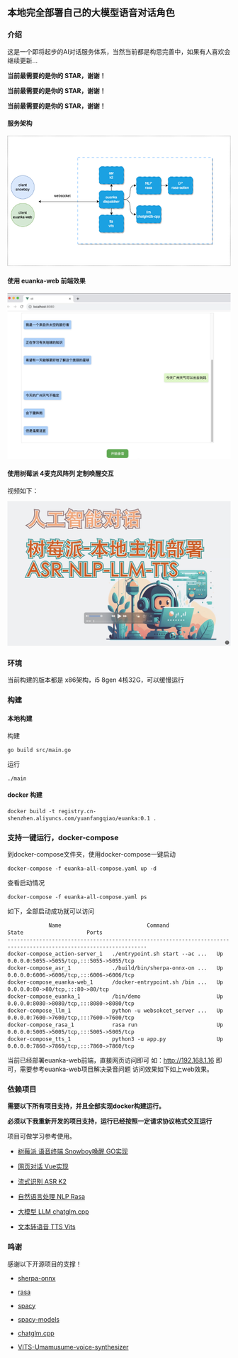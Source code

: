 本地完全部署自己的大模型语音对话角色
---
### 介绍

这是一个即将起步的AI对话服务体系，当然当前都是构思完善中，如果有人喜欢会继续更新...

**当前最需要的是你的 STAR，谢谢！** 

**当前最需要的是你的 STAR，谢谢！** 

**当前最需要的是你的 STAR，谢谢！** 

#### 服务架构

![](.assets/architecture.drawio.png)

#### 使用 euanka-web 前端效果
![euanka-web](./.assets/euanka-web.png)

#### 使用树莓派 4麦克风阵列 定制唤醒交互

视频如下： 

[![](.assets/cover-2.jpg)](https://www.bilibili.com/video/BV12c411c7sz?t=47.7)

### 环境

当前构建的版本都是 x86架构，i5 8gen 4核32G，可以缓慢运行 

### 构建
#### 本地构建
构建
```
go build src/main.go
```

运行
```shell
./main
```
#### docker 构建

```
docker build -t registry.cn-shenzhen.aliyuncs.com/yuanfangqiao/euanka:0.1 .
```

### 支持一键运行，docker-compose

到docker-compose文件夹，使用docker-compose一键启动
```
docker-compose -f euanka-all-compose.yaml up -d
```

查看启动情况
```
docker-compose -f euanka-all-compose.yaml ps
```
如下，全部启动成功就可以访问
```
             Name                           Command               State                    Ports
------------------------------------------------------------------------------------------------------------------
docker-compose_action-server_1   ./entrypoint.sh start --ac ...   Up      0.0.0.0:5055->5055/tcp,:::5055->5055/tcp
docker-compose_asr_1             ./build/bin/sherpa-onnx-on ...   Up      0.0.0.0:6006->6006/tcp,:::6006->6006/tcp
docker-compose_euanka-web_1      /docker-entrypoint.sh /bin ...   Up      0.0.0.0:80->80/tcp,:::80->80/tcp
docker-compose_euanka_1          /bin/demo                        Up      0.0.0.0:8080->8080/tcp,:::8080->8080/tcp
docker-compose_llm_1             python -u websokcet_server ...   Up      0.0.0.0:7600->7600/tcp,:::7600->7600/tcp
docker-compose_rasa_1            rasa run                         Up      0.0.0.0:5005->5005/tcp,:::5005->5005/tcp
docker-compose_tts_1             python3 -u app.py                Up      0.0.0.0:7860->7860/tcp,:::7860->7860/tcp
```

当前已经部署euanka-web前端，直接网页访问即可 如：http://192.168.1.16 即可，需要参考euanka-web项目解决录音问题
访问效果如下如上web效果。


### 依赖项目

**需要以下所有项目支持，并且全部实现docker构建运行。**

**必须以下我重新开发的项目支持，运行已经按照一定请求协议格式交互运行**

项目可做学习参考使用。

- [树莓派 语音终端 Snowboy唤醒 GO实现]( https://github.com/yuanfangqiao/euanka-client.git)

- [网页对话 Vue实现]( https://github.com/yuanfangqiao/euanka-web.git)

- [流式识别 ASR K2]( https://github.com/yuanfangqiao/sherpa-onnx-euanka.git)

- [自然语言处理 NLP Rasa]( https://github.com/yuanfangqiao/euanka-rasa.git)

- [大模型 LLM chatglm.cpp]( https://github.com/yuanfangqiao/chatglm.cpp)

- [文本转语音 TTS Vits]( https://github.com/yuanfangqiao/VITS-Umamusume-voice-synthesizer.git)


### 鸣谢

感谢以下开源项目的支撑！ 

- [sherpa-onnx]( https://github.com/k2-fsa/sherpa-onnx.git)

- [rasa](https://github.com/RasaHQ/rasa.git)

- [spacy](https://github.com/explosion/spaCy.git)

- [spacy-models](https://github.com/explosion/spacy-models)

- [chatglm.cpp](https://github.com/li-plus/chatglm.cpp)

- [VITS-Umamusume-voice-synthesizer](https://huggingface.co/spaces/Plachta/VITS-Umamusume-voice-synthesizer)
